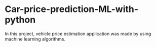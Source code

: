 # Car-price-prediction-ML-with-python
In this project, vehicle price estimation application was made by using machine learning algorithms.
